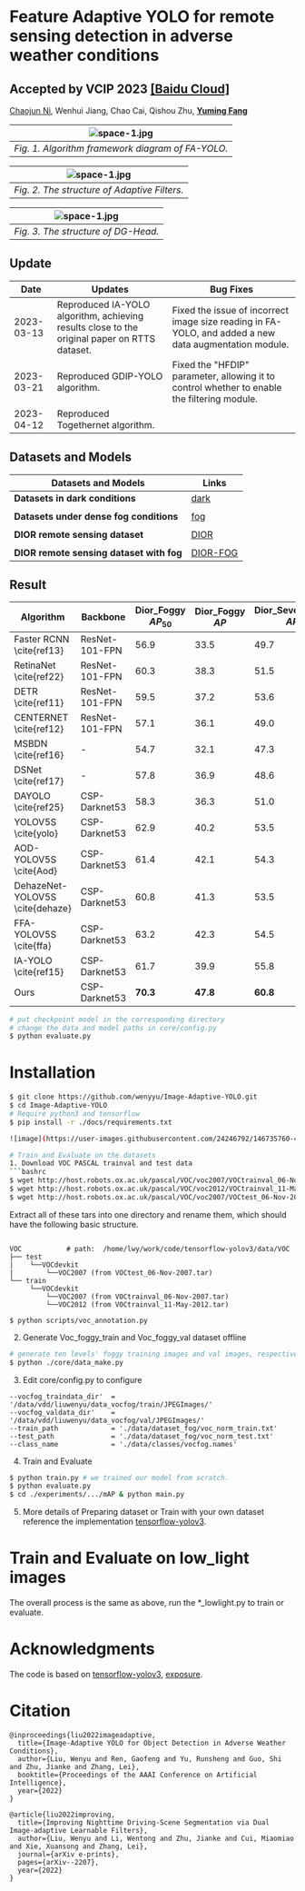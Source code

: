 # Feature Adaptive YOLO for remote sensing detection in adverse weather conditions
##  Accepted by VCIP 2023 [[Baidu Cloud]](https://pan.baidu.com/s/1636ofSq77uXaqAlRjs4HEQ?pwd=70ts) 
[Chaojun Ni](https://github.com/Nichaojun), Wenhui Jiang, Chao Cai, Qishou Zhu, [**Yuming Fang**](http://sim.jxufe.cn/JDMKL/ymfang.html)

| ![space-1.jpg](https://github.com/Nichaojun/Feature-Adaptive-YOLO/blob/master/picture/1.1.png) | 
|:--:| 
|*Fig. 1. Algorithm framework diagram of FA-YOLO.*|

| ![space-1.jpg](https://github.com/Nichaojun/Feature-Adaptive-YOLO/blob/master/picture/12.png) | 
|:--:| 
|*Fig. 2. The structure of Adaptive Filters.*|

| ![space-1.jpg](https://github.com/Nichaojun/Feature-Adaptive-YOLO/blob/master/picture/3.png) | 
|:--:| 
|*Fig. 3. The structure of DG-Head.*|
## Update

| Date       | Updates                                 | Bug Fixes                                         |
|------------|-----------------------------------------|---------------------------------------------------|
| 2023-03-13 | Reproduced IA-YOLO algorithm, achieving results close to the original paper on RTTS dataset. | Fixed the issue of incorrect image size reading in FA-YOLO, and added a new data augmentation module. |
| 2023-03-21 | Reproduced GDIP-YOLO algorithm.         | Fixed the "HFDIP" parameter, allowing it to control whether to enable the filtering module.         |
| 2023-04-12 | Reproduced Togethernet algorithm.      |                                                   |


## Datasets and Models

| Datasets and Models                            | Links                                              |
|-----------------------------------------------|----------------------------------------------------|
| **Datasets in dark conditions**               | [dark](http://host.robots.ox.ac.uk/pascal/VOC/)   |
|                                               |                                                    |
| **Datasets under dense fog conditions**       | [fog](http://host.robots.ox.ac.uk/pascal/VOC/)    |
|                                               |                                                    |
| **DIOR remote sensing dataset**               | [DIOR](http://host.robots.ox.ac.uk/pascal/VOC/)   |
|                                               |                                                    |
| **DIOR remote sensing dataset with fog**      | [DIOR-FOG](https://github.com/cs-chan/Exclusively-Dark-Image-Dataset/tree/master/Dataset) |


## Result

| Algorithm       | Backbone           | Dior\_Foggy $AP_{50}$ | Dior\_Foggy $AP$ | Dior\_Severe\_Foggy $AP_{50}$ | Dior\_Severe\_Foggy $AP$ |
|-----------------|--------------------|-----------------------|-------------------|------------------------------|--------------------------|
| Faster RCNN \cite{ref13}    | ResNet-101-FPN     | 56.9                  | 33.5              | 49.7                         | 31.8                     |
| RetinaNet \cite{ref22}       | ResNet-101-FPN     | 60.3                  | 38.3              | 51.5                         | 33.3                     |
| DETR \cite{ref11}            | ResNet-101-FPN     | 59.5                  | 37.2              | 53.6                         | 34.3                     |
| CENTERNET \cite{ref12}       | ResNet-101-FPN     | 57.1                  | 36.1              | 49.0                         | 30.6                     |
| MSBDN \cite{ref16}           | -                  | 54.7                  | 32.1              | 47.3                         | 28.1                     |
| DSNet \cite{ref17}           | -                  | 57.8                  | 36.9              | 48.6                         | 29.8                     |
| DAYOLO \cite{ref25}          | CSP-Darknet53      | 58.3                  | 36.3              | 51.0                         | 32.7                     |
| YOLOV5S \cite{yolo}          | CSP-Darknet53      | 62.9                  | 40.2              | 53.5                         | 33.7                     |
| AOD-YOLOV5S \cite{Aod}       | CSP-Darknet53      | 61.4                  | 42.1              | 54.3                         | 32.6                     |
| DehazeNet-YOLOV5S \cite{dehaze} | CSP-Darknet53  | 60.8                  | 41.3              | 53.5                         | 35.2                     |
| FFA-YOLOV5S \cite{ffa}       | CSP-Darknet53      | 63.2                  | 42.3              | 54.5                         | 34.7                     |
| IA-YOLO \cite{ref15}         | CSP-Darknet53      | 61.7                  | 39.9              | 55.8                         | 34.5                     |
| Ours                          | CSP-Darknet53      | **70.3**              | **47.8**          | **60.8**                     | **40.0**                 |




```bash  
# put checkpoint model in the corresponding directory 
# change the data and model paths in core/config.py
$ python evaluate.py 
```
# Installation
```bash
$ git clone https://github.com/wenyyu/Image-Adaptive-YOLO.git  
$ cd Image-Adaptive-YOLO  
# Require python3 and tensorflow
$ pip install -r ./docs/requirements.txt

![image](https://user-images.githubusercontent.com/24246792/146735760-4fcf7be9-fdd2-4694-8d91-d254144c52eb.png)

# Train and Evaluate on the datasets
1. Download VOC PASCAL trainval and test data
```bashrc
$ wget http://host.robots.ox.ac.uk/pascal/VOC/voc2007/VOCtrainval_06-Nov-2007.tar
$ wget http://host.robots.ox.ac.uk/pascal/VOC/voc2012/VOCtrainval_11-May-2012.tar
$ wget http://host.robots.ox.ac.uk/pascal/VOC/voc2007/VOCtest_06-Nov-2007.tar
```
Extract all of these tars into one directory and rename them, which should have the following basic structure.
```bashrc

VOC           # path:  /home/lwy/work/code/tensorflow-yolov3/data/VOC
├── test
|    └──VOCdevkit
|        └──VOC2007 (from VOCtest_06-Nov-2007.tar)
└── train
     └──VOCdevkit
         └──VOC2007 (from VOCtrainval_06-Nov-2007.tar)
         └──VOC2012 (from VOCtrainval_11-May-2012.tar)
                     
$ python scripts/voc_annotation.py
```
2. Generate Voc_foggy_train and Voc_foggy_val dataset offline
```bash  
# generate ten levels' foggy training images and val images, respectively
$ python ./core/data_make.py 
```

3. Edit core/config.py to configure  
```bashrc
--vocfog_traindata_dir'  = '/data/vdd/liuwenyu/data_vocfog/train/JPEGImages/'
--vocfog_valdata_dir'    = '/data/vdd/liuwenyu/data_vocfog/val/JPEGImages/'
--train_path             = './data/dataset_fog/voc_norm_train.txt'
--test_path              = './data/dataset_fog/voc_norm_test.txt'
--class_name             = './data/classes/vocfog.names'
```
4. Train and Evaluate
```bash  
$ python train.py # we trained our model from scratch.  
$ python evaluate.py   
$ cd ./experiments/.../mAP & python main.py 
``` 
5. More details of Preparing dataset or Train with your own dataset  
   reference the implementation [tensorflow-yolov3](https://github.com/YunYang1994/tensorflow-yolov3).
   
# Train and Evaluate on low_light images
The overall process is the same as above, run the *_lowlight.py to train or evaluate.

# Acknowledgments

The code is based on [tensorflow-yolov3](https://github.com/YunYang1994/tensorflow-yolov3), [exposure](https://github.com/yuanming-hu/exposure).

# Citation

```shell
@inproceedings{liu2022imageadaptive,
  title={Image-Adaptive YOLO for Object Detection in Adverse Weather Conditions},
  author={Liu, Wenyu and Ren, Gaofeng and Yu, Runsheng and Guo, Shi and Zhu, Jianke and Zhang, Lei},
  booktitle={Proceedings of the AAAI Conference on Artificial Intelligence},
  year={2022}
}

@article{liu2022improving,
  title={Improving Nighttime Driving-Scene Segmentation via Dual Image-adaptive Learnable Filters},
  author={Liu, Wenyu and Li, Wentong and Zhu, Jianke and Cui, Miaomiao and Xie, Xuansong and Zhang, Lei},
  journal={arXiv e-prints},
  pages={arXiv--2207},
  year={2022}
}
```
